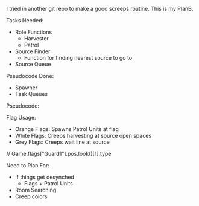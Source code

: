 I tried in another git repo to make a good screeps routine. This is my PlanB.

Tasks Needed:
  - Role Functions
    - Harvester
    - Patrol
  - Source Finder
    - Function for finding nearest source to go to
  - Source Queue

Pseudocode Done:
  - Spawner
  - Task Queues

Pseudocode:


Flag Usage:
- Orange Flags: Spawns Patrol Units at flag
- White Flags: Creeps harvesting at source open spaces
- Grey Flags: Creeps wait line at source

// Game.flags["Guard1"].pos.look()[1].type


Need to Plan For:
- If things get desynched
  - Flags + Patrol Units
- Room Searching
- Creep colors
